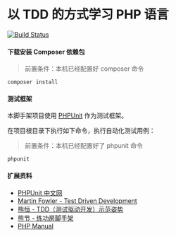 # 以 TDD 的方式学习 PHP 语言

[![Build Status](https://travis-ci.com/SparkLee/LearnPhpWithTDD.svg?branch=master)](https://travis-ci.com/SparkLee/LearnPhpWithTDD)

#### 下载安装 Composer 依赖包
> 前置条件：本机已经配置好 composer 命令
```shell script
composer install
```

#### 测试框架

本脚手架项目使用 [PHPUnit](https://phpunit.de/) 作为测试框架。

在项目根目录下执行如下命令，执行自动化测试用例：
> 前置条件：本机已经配置好了 phpunit 命令
```shell script
phpunit
```

#### 扩展资料
- [PHPUnit 中文网](http://www.phpunit.cn/)
- [Martin Fowler - Test Driven Development](https://martinfowler.com/bliki/TestDrivenDevelopment.html)
- [熊恒 - TDD（测试驱动开发）示范姿势](https://www.jianshu.com/p/a5766176c493)
- [熊节 - 练功房脚手架](https://github.com/gigix/dojo-scaffold)
- [PHP Manual](https://www.php.net/manual/en/)